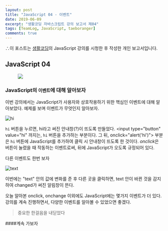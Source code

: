 ```yaml
---
layout: post
title: "JavaScript 04 - 이벤트"
date: 2019-06-09
excerpt: "생활코딩 자바스크립트 강의 보고서 제04"
tags: [TeamLog, JavaScript, taeboranger]
comments: true
---
```


∴이 포스트는 [생활코딩](https://www.youtube.com/playlist?list=PLuHgQVnccGMBB348PWRN0fREzYcYgFybf)의 JavaScript 강의를 시청한 후 작성한 개인 보고서입니다.

## JavaScript 04

<figure class="half">
    <a href="https://www.lform.com/_assets/packages/wp/assets/uploaded/2017/08/lform_javascript_blog_header_image-1600x1080.jpg"><img src="https://www.lform.com/_assets/packages/wp/assets/uploaded/2017/08/lform_javascript_blog_header_image-1600x1080.jpg"></a>
</figure>

### JavaScript의 `이벤트`에 대해 알아보자

이번 강의에서는 JavaScript가 사용자와 상호작용하기 위한 핵심인 이벤트에 대해 알아보았다. 예제를 보며 이벤트가 무엇인지 알아보자.

![hi](/assets/hi.JPG)

`hi` 버튼을 누르면, hi라고 써진 안내창(?)이 뜨도록 만들었다.
<input type="button" value="hi" 까지는, `hi` 버튼을 추가하는 부분이다. 그 뒤, onclick="alert('hi')"> 부분은 `hi` 버튼에 JavaScript를 추가하여 클릭 시 안내창이 뜨도록 한 것이다.
*onclick*은 버튼이 눌렸을 때 작동하는 이벤트로써, 뒤에 JavaScript가 오도록 규정되어 있다.

다른 이벤트도 한번 보자

![text](/assets/text.JPG)

이번에는 "text" 안의 값에 변화를 준 후 다른 곳을 클릭하면, text 안이 바뀐 것을 감지하여 changed가 써진 알림창이 뜬다.

오늘 알아본 onclick, onchange 이외에도 JavaScript에는 몇가지 이벤트가 더 있다. 강의를 계속 진행하면서, 다양한 이벤트를 알아볼 수 있었으면 좋겠다.

>중요한 한걸음을 내딛었다

####계속 가보자

